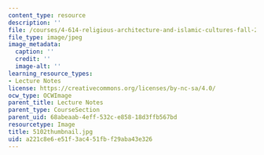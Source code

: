 ```yaml
---
content_type: resource
description: ''
file: /courses/4-614-religious-architecture-and-islamic-cultures-fall-2002/a221c8e6e51f3ac451fbf29aba43e326_5102thumbnail.jpg
file_type: image/jpeg
image_metadata:
  caption: ''
  credit: ''
  image-alt: ''
learning_resource_types:
- Lecture Notes
license: https://creativecommons.org/licenses/by-nc-sa/4.0/
ocw_type: OCWImage
parent_title: Lecture Notes
parent_type: CourseSection
parent_uid: 68abeaab-4eff-532c-e858-18d3ffb567bd
resourcetype: Image
title: 5102thumbnail.jpg
uid: a221c8e6-e51f-3ac4-51fb-f29aba43e326
---
```


